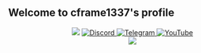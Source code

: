 ## Welcome to cframe1337's profile
<div id="header" align="center">
  <img src="https://badges.pufler.dev/visits/cframe1337/cframe1337">
  <a href="https://discord.com/users/1036386440067698718">
    <img src="https://img.shields.io/badge/Discord-hackthread-purple" alt="Discord"/>
  </a>
  <a href="https://t.me/jvmdll">
    <img src="https://img.shields.io/badge/Telegram-jvmdll-blue" alt="Telegram"/>
  </a>
  <a href="https://www.youtube.com/@cframemovies">
    <img src="https://img.shields.io/badge/YouTube-cframemovies-red" alt="YouTube"/>
  </a>
</div>
<div id="gifs" align="center">
  <img src="https://tenor.com/i7GzbyqL4WN.gif"/>
</div> 
